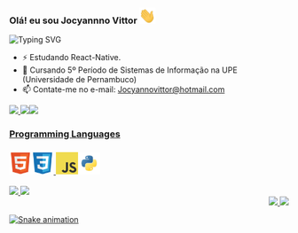 ### Olá! eu sou Jocyannno Vittor <img  src="https://raw.githubusercontent.com/ABSphreak/ABSphreak/master/gifs/Hi.gif" width="30px">
![Typing SVG](https://readme-typing-svg.herokuapp.com?color=%230013F7&lines=Bem+vindo+ao+meu+Perfil+do+Github)

- ⚡ Estudando React-Native.
- 👯 Cursando 5º Período de Sistemas de Informação na UPE (Universidade de Pernambuco)
- 📫 Contate-me no e-mail: Jocyannovittor@hotmail.com
<div align="left"> 
  <a href="https://www.linkedin.com/in/jocyanno-vittor-6a3a76212/"><img src="https://cdn2.iconfinder.com/data/icons/social-media-2285/512/1_Linkedin_unofficial_colored_svg-128.png" width="40"> <a href="https://api.whatsapp.com/send?phone=5581989035345"><img height="40px" src="https://img.shields.io/badge/WhatsApp-25D366?style=for-the-badge&logo=whatsapp&logoColor=white"><a href="https://www.instagram.com/jocyannovittor/?hl=pt-br"><img height="40px" src="https://camo.githubusercontent.com/acaa286597b43c96dc02b69b90de15a65c52063e31835b763a061cc815f64bac/68747470733a2f2f696d672e736869656c64732e696f2f62616467652f2d496e7374616772616d2d2532334534343035463f7374796c653d666f722d7468652d6261646765266c6f676f3d696e7374616772616d266c6f676f436f6c6f723d7768697465">
</div>

<div align="left">
<h3>Programming Languages<h3/>
<img alt="HTML5" title="HTML" width="40px" src="https://raw.githubusercontent.com/devicons/devicon/master/icons/html5/html5-original.svg "><img alt="CSS3" title="CSS" width="40px" src="https://raw.githubusercontent.com/devicons/devicon/master/icons/css3/css3-original.svg">
<img alt="JS" title="JavaScript" width="40px" src="https://raw.githubusercontent.com/github/explore/master/topics/javascript/javascript.png"><img title="Python" alt="Python" width="40px" src="https://raw.githubusercontent.com/github/explore/master/topics/python/python.png" />
</div>
  
<div align="left">
  <a href="https://github.com/jocyanno">
  <img height="180em" src="https://github-readme-stats.vercel.app/api?username=jocyanno&show_icons=true&theme=dracula&include_all_commits=true&count_private=true"/>
  <img height="180em" src="https://github-readme-stats.vercel.app/api/top-langs/?username=jocyanno&layout=compact&langs_count=7&theme=dracula"/>
</div>


<div align="right">
<img width="340px" src="http://clubedosgeeks.com.br/wp-content/uploads/2016/01/dormrm.gif">
<img width="300px" src="https://pa1.narvii.com/6525/acd9ac96039aec18358a75f69397052c71978bd5_hq.gif">
</div>
  
![Snake animation](https://github.com/jocyanno/blob/output/github-contribution-grid-snake.svg)
    


